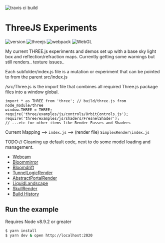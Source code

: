 ![travis ci build](https://travis-ci.org/pjkarlik/ThreeExperiments.svg?branch=master)

# ThreeJS Experiments

![version](https://img.shields.io/badge/version-0.2.0-e05d44.svg?style=flat-square) ![threejs](https://img.shields.io/badge/threejs-0.100.0-e09844.svg?style=flat-square) ![webpack](https://img.shields.io/badge/webpack-4.12.1-51b1c5.svg?style=flat-square)  ![WebGL](https://img.shields.io/badge/webgl-GLSL-blue.svg?style=flat-square)

  My current THREE.js experiments and demos set up with a base sky light box and reflection/refraction maps. Currently getting some warnings but still renders.. texture issues..

  Each subfolder/index.js file is a mutation or experiment that can be pointed to from the parent src/index.js

  /src/Three.js is the import file that combines all required Three.js package files into a window global.

  ```
  import * as THREE from 'three'; // build/three.js from node_module/three
  window.THREE = THREE;
  require('three/examples/js/controls/OrbitControls.js');
  require('three/examples/js/shaders/FresnelShader');
  // ...etc for other items like Render Passes and Shaders
  ```

  Current Mapping --> ```index.js``` --> (render file) ```SimplexRender\index.js```


  TODO:// Cleaning up default code, next to do some model loading and management.
  - [Webcam](https://3draster.surge.sh/)
  - [Bloommirror](http://bloommirror.surge.sh/)
  - [Bloomdrift](http://bloomdrift.surge.sh/)
  - [TunnelLogicRender](http://tunneldemo.surge.sh/)
  - [AbstractPortalRender](http://blacklavalamp.surge.sh/)
  - [LiquidLandscape](http://threeboilerplate-light.surge.sh/)
  - [SkullRender](http://threeexperiments-skull.surge.sh/)
  - [Build History](https://travis-ci.org/pjkarlik/ThreeExperiments/)

## Run the example
  Requires Node v8.9.2 or greater

```bash
$ yarn install
$ yarn dev & open http://localhost:2020
```
